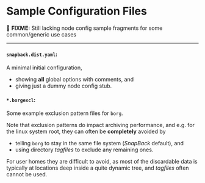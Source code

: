 # Sample Configuration Files

🚧 **FIXME:** Still lacking node config sample fragments for some common/generic use cases

---

#### `snapback.dist.yaml`:
A minimal initial configuration,
- showing **all** global options with comments, and
- giving just a dummy node config stub.


#### `*.borgexcl`:

Some example exclusion pattern files for `borg`.

Note that exclusion patterns do impact archiving performance, and e.g. for the linux system root, they can often be **completely** avoided by
- telling `borg` to stay in the same file system (*SnapBack* default), and
- using directory *tagfiles* to exclude any remaining ones.

For user homes they are difficult to avoid, as most of the discardable data is typically at locations deep inside a quite dynamic tree, and
*tagfiles* often cannot be used.
